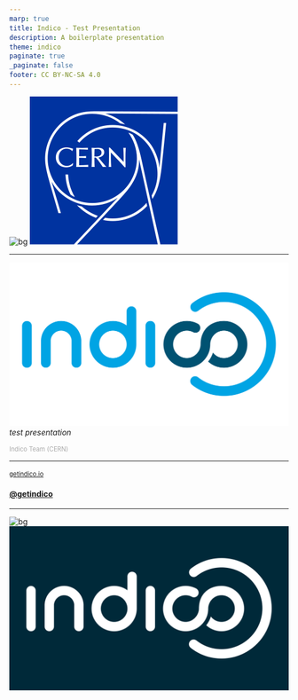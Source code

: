 ```yaml
---
marp: true
title: Indico - Test Presentation
description: A boilerplate presentation
theme: indico
paginate: true
_paginate: false
footer: CC BY-NC-SA 4.0
---
```


<!-- _footer: '' -->

![bg](#0033A0)
![bg width:400px](assets/theme/cern.svg)

---

![width:400px](assets/theme/logo.svg)
*test presentation*

### Indico Team (CERN)

<style scoped>
h3 {
    color: #aaa;
    font-size: 0.8em;
    font-weight: normal;
}
</style>


---

### [getindico.io](https://getindico.io)
#### [@getindico](https://twitter.com/getindico)

---

<!-- _footer: '' -->
<!-- _paginate: false -->

![bg](#002939ff)
![bg 30%](assets/theme/logo_inverted.svg)
